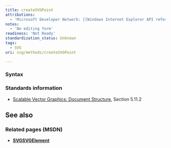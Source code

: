 ```yaml
---
title: createSVGPoint
attributions:
  - 'Microsoft Developer Network: [[Windows Internet Explorer API reference](http://msdn.microsoft.com/en-us/library/ie/hh828809%28v=vs.85%29.aspx) Article]'
notes:
  - 'No editing form'
readiness: 'Not Ready'
standardization_status: Unknown
tags:
  - SVG
uri: svg/methods/createSVGPoint

---
```

### Syntax

### Standards information

-   [Scalable Vector Graphics: Document Structure](http://go.microsoft.com/fwlink/p/?linkid=204733), Section 5.11.2

## See also

### Related pages (MSDN)

-   [**SVGSVGElement**](/svg/elements/svg)
